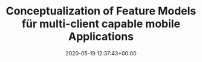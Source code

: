 ---
advisors:
- christian-huemer
authors:
- Philip Messlehner
categories: []
date: '2020-05-19 12:37:43+00:00'
external_link: ''
image:
  caption: ''
  focal_point: ''
  preview_only: false
slides: ''
summary: ''
tags:
- Finished
title: Conceptualization of Feature Models für multi-client capable mobile Applications
url_code: ''
url_pdf: ''
url_slides: ''
url_video: ''
---
